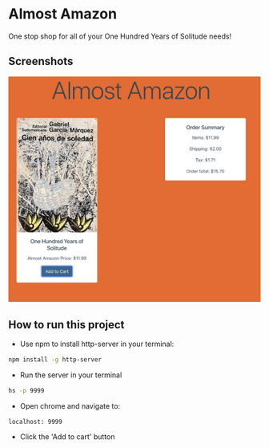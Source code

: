 # Almost Amazon

One stop shop for all of your One Hundred Years of Solitude needs!

## Screenshots
![main screen shot](./screenshots/pic.png)

## How to run this project
* Use npm to install http-server in your terminal:
```sh
npm install -g http-server
```
* Run the server in your terminal
```sh
hs -p 9999
```
* Open chrome and navigate to:
```
localhost: 9999
```
* Click the 'Add to cart' button
